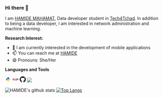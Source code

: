 ### Hi there 👋
I am [HAMIDE MAHAMAT](https://hamidet4.github.io/), Data developer student in [Tech4Tchad](https://tech4tchad.org). 
In addition to being a data developer, I am interested in network administration and machine learning.

**Research Interest:**
- 🔭 I am currently interested in the development of mobile applications
- 📫 You can reach me at [HAMIDE](https://www.linkedin.com/in/hamid%C3%A9-mahamat-8457b0258/)
- 😄 Pronouns: She/Her

**Languages and Tools**

<code><img height="20" src="https://raw.githubusercontent.com/github/explore/80688e429a7d4ef2fca1e82350fe8e3517d3494d/topics/python/python.png"></code>
<code><img height="20" src="https://raw.githubusercontent.com/github/explore/80688e429a7d4ef2fca1e82350fe8e3517d3494d/topics/git/git.png"></code>
<code><img height="20" src="https://raw.githubusercontent.com/github/explore/78df643247d429f6cc873026c0622819ad797942/topics/github/github.png"></code>
<code><img height="20" src="https://www.svgrepo.com/show/303206/javascript-logo.svg"></code>

![HAMIDE's github stats](https://github-readme-stats.vercel.app/api?username=HamideT4&show_icons=true&theme=tokyonight)
[![Top Langs](https://github-readme-stats.vercel.app/api/top-langs/?username=HamideT4&layout=compact)](https://github.com/HamideT4/github-readme-stats)


<!--
**HamideT4/HamideT4** is a ✨ _special_ ✨ repository because its `README.md` (this file) appears on your GitHub profile.

Here are some ideas to get you started:

- 🔭 I’m currently working on ...
- 🌱 I’m currently learning ...
- 👯 I’m looking to collaborate on ...
- 🤔 I’m looking for help with ...
- 💬 Ask me about ...
- 📫 How to reach me: ...
- 😄 Pronouns: ...
- ⚡ Fun fact: ...
-->
